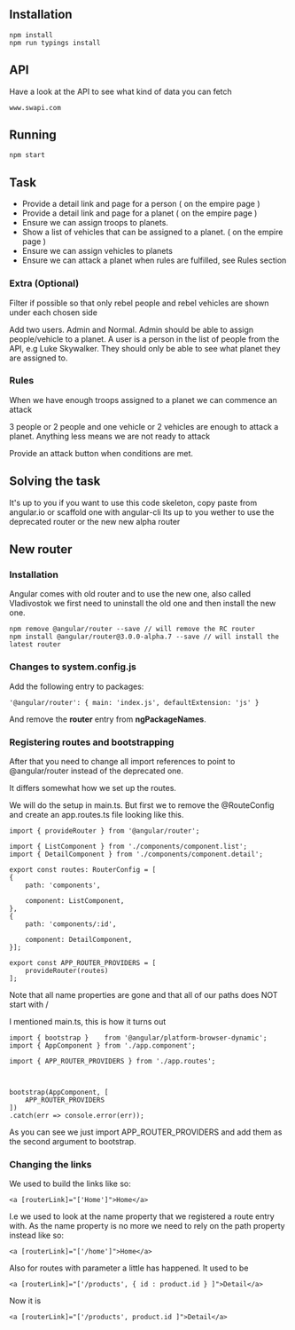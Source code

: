 ## Installation

    npm install
    npm run typings install

## API
Have a look at the API to see what kind of data you can fetch

    www.swapi.com  
    
## Running

    npm start
    
## Task

- Provide a detail link and page for a person ( on the empire page )
- Provide a detail link and page for a planet ( on the empire page )
- Ensure we can assign troops to planets. 
- Show a list of vehicles that can be assigned to a planet. ( on the empire page )
- Ensure we can assign vehicles to planets
- Ensure we can attack a planet when rules are fulfilled, see Rules section

### Extra (Optional) 


Filter if possible so that only rebel people and rebel vehicles are shown under each
chosen side

Add two users. Admin and Normal. Admin should be able to assign people/vehicle to
a planet. A user is a person in the list of people from the API, e.g Luke Skywalker. They should only be able to see what planet
they are assigned to.


### Rules
When we have enough troops assigned to a planet we can commence an attack


3 people or 2 people and one vehicle or 2 vehicles are enough to attack a planet.
Anything less means we are not ready to attack

Provide an attack button when conditions are met.


## Solving the task
It's up to you if you want to use this code skeleton, copy paste from angular.io or scaffold one with angular-cli
Its up to you wether to use the deprecated router or the new new alpha router

## New router
### Installation

Angular comes with old router and to use the new one, also called Vladivostok we first need to uninstall the old one and then install the new one.

    npm remove @angular/router --save // will remove the RC router
    npm install @angular/router@3.0.0-alpha.7 --save // will install the latest router


### Changes to system.config.js

Add the following entry to packages:

    '@angular/router': { main: 'index.js', defaultExtension: 'js' }
    
And remove the **router** entry from **ngPackageNames**.   
    
### Registering routes and bootstrapping
After that you need to change all import references to point to @angular/router instead of the deprecated one.
 
It differs somewhat how we set up the routes.
 
 We will do the setup in main.ts. But first we to remove the @RouteConfig and create an app.routes.ts file looking like this.
    
    import { provideRouter } from '@angular/router';

    import { ListComponent } from './components/component.list';
    import { DetailComponent } from './components/component.detail';
   
    export const routes: RouterConfig = [
    {
        path: 'components',
        
        component: ListComponent,
    },
    {
        path: 'components/:id',
        
        component: DetailComponent,
    }];

    export const APP_ROUTER_PROVIDERS = [
        provideRouter(routes)
    ];

 Note that all name properties are gone and that all of our paths does NOT start with /
    
 I mentioned main.ts, this is how it turns out
 
    import { bootstrap }    from '@angular/platform-browser-dynamic';
    import { AppComponent } from './app.component';

    import { APP_ROUTER_PROVIDERS } from './app.routes';



    bootstrap(AppComponent, [
        APP_ROUTER_PROVIDERS
    ])
    .catch(err => console.error(err));

As you can see we just import APP_ROUTER_PROVIDERS and add them as the second argument to bootstrap. 

### Changing the links
We used to build the links like so:

    <a [routerLink]="['Home']">Home</a> 
    
I.e we used to look at the name property that we registered a route entry with. As the name property is no more we need to rely on the path property instead like so:    
    
    <a [routerLink]="['/home']">Home</a> 

Also for routes with parameter a little has happened. It used to be

    <a [routerLink]="['/products', { id : product.id } ]">Detail</a>

Now it is

    <a [routerLink]="['/products', product.id ]">Detail</a>
        

            